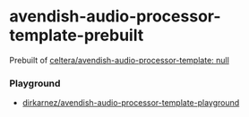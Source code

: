 avendish-audio-processor-template-prebuilt
==========================================
Prebuilt of [celtera/avendish-audio-processor-template: null](https://github.com/celtera/avendish-audio-processor-template)

### Playground
- [dirkarnez/avendish-audio-processor-template-playground](https://github.com/dirkarnez/avendish-audio-processor-template-playground)